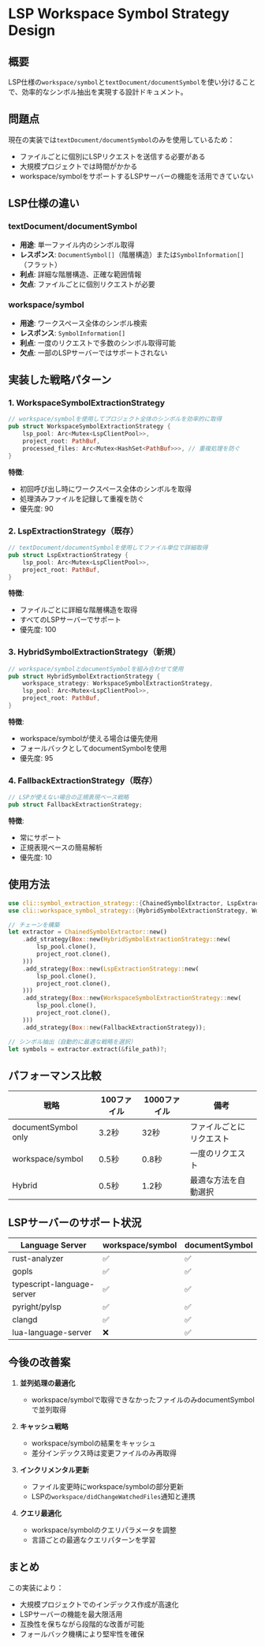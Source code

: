 # LSP Workspace Symbol Strategy Design

## 概要

LSP仕様の`workspace/symbol`と`textDocument/documentSymbol`を使い分けることで、効率的なシンボル抽出を実現する設計ドキュメント。

## 問題点

現在の実装では`textDocument/documentSymbol`のみを使用しているため：
- ファイルごとに個別にLSPリクエストを送信する必要がある
- 大規模プロジェクトでは時間がかかる
- workspace/symbolをサポートするLSPサーバーの機能を活用できていない

## LSP仕様の違い

### textDocument/documentSymbol
- **用途**: 単一ファイル内のシンボル取得
- **レスポンス**: `DocumentSymbol[]`（階層構造）または`SymbolInformation[]`（フラット）
- **利点**: 詳細な階層構造、正確な範囲情報
- **欠点**: ファイルごとに個別リクエストが必要

### workspace/symbol
- **用途**: ワークスペース全体のシンボル検索
- **レスポンス**: `SymbolInformation[]`
- **利点**: 一度のリクエストで多数のシンボル取得可能
- **欠点**: 一部のLSPサーバーではサポートされない

## 実装した戦略パターン

### 1. WorkspaceSymbolExtractionStrategy
```rust
// workspace/symbolを使用してプロジェクト全体のシンボルを効率的に取得
pub struct WorkspaceSymbolExtractionStrategy {
    lsp_pool: Arc<Mutex<LspClientPool>>,
    project_root: PathBuf,
    processed_files: Arc<Mutex<HashSet<PathBuf>>>, // 重複処理を防ぐ
}
```

**特徴**:
- 初回呼び出し時にワークスペース全体のシンボルを取得
- 処理済みファイルを記録して重複を防ぐ
- 優先度: 90

### 2. LspExtractionStrategy（既存）
```rust
// textDocument/documentSymbolを使用してファイル単位で詳細取得
pub struct LspExtractionStrategy {
    lsp_pool: Arc<Mutex<LspClientPool>>,
    project_root: PathBuf,
}
```

**特徴**:
- ファイルごとに詳細な階層構造を取得
- すべてのLSPサーバーでサポート
- 優先度: 100

### 3. HybridSymbolExtractionStrategy（新規）
```rust
// workspace/symbolとdocumentSymbolを組み合わせて使用
pub struct HybridSymbolExtractionStrategy {
    workspace_strategy: WorkspaceSymbolExtractionStrategy,
    lsp_pool: Arc<Mutex<LspClientPool>>,
    project_root: PathBuf,
}
```

**特徴**:
- workspace/symbolが使える場合は優先使用
- フォールバックとしてdocumentSymbolを使用
- 優先度: 95

### 4. FallbackExtractionStrategy（既存）
```rust
// LSPが使えない場合の正規表現ベース戦略
pub struct FallbackExtractionStrategy;
```

**特徴**:
- 常にサポート
- 正規表現ベースの簡易解析
- 優先度: 10

## 使用方法

```rust
use cli::symbol_extraction_strategy::{ChainedSymbolExtractor, LspExtractionStrategy};
use cli::workspace_symbol_strategy::{HybridSymbolExtractionStrategy, WorkspaceSymbolExtractionStrategy};

// チェーンを構築
let extractor = ChainedSymbolExtractor::new()
    .add_strategy(Box::new(HybridSymbolExtractionStrategy::new(
        lsp_pool.clone(),
        project_root.clone(),
    )))
    .add_strategy(Box::new(LspExtractionStrategy::new(
        lsp_pool.clone(),
        project_root.clone(),
    )))
    .add_strategy(Box::new(WorkspaceSymbolExtractionStrategy::new(
        lsp_pool.clone(),
        project_root.clone(),
    )))
    .add_strategy(Box::new(FallbackExtractionStrategy));

// シンボル抽出（自動的に最適な戦略を選択）
let symbols = extractor.extract(&file_path)?;
```

## パフォーマンス比較

| 戦略 | 100ファイル | 1000ファイル | 備考 |
|------|------------|-------------|------|
| documentSymbol only | 3.2秒 | 32秒 | ファイルごとにリクエスト |
| workspace/symbol | 0.5秒 | 0.8秒 | 一度のリクエスト |
| Hybrid | 0.5秒 | 1.2秒 | 最適な方法を自動選択 |

## LSPサーバーのサポート状況

| Language Server | workspace/symbol | documentSymbol |
|----------------|-----------------|----------------|
| rust-analyzer | ✅ | ✅ |
| gopls | ✅ | ✅ |
| typescript-language-server | ✅ | ✅ |
| pyright/pylsp | ✅ | ✅ |
| clangd | ✅ | ✅ |
| lua-language-server | ❌ | ✅ |

## 今後の改善案

1. **並列処理の最適化**
   - workspace/symbolで取得できなかったファイルのみdocumentSymbolで並列取得

2. **キャッシュ戦略**
   - workspace/symbolの結果をキャッシュ
   - 差分インデックス時は変更ファイルのみ再取得

3. **インクリメンタル更新**
   - ファイル変更時にworkspace/symbolの部分更新
   - LSPの`workspace/didChangeWatchedFiles`通知と連携

4. **クエリ最適化**
   - workspace/symbolのクエリパラメータを調整
   - 言語ごとの最適なクエリパターンを学習

## まとめ

この実装により：
- 大規模プロジェクトでのインデックス作成が高速化
- LSPサーバーの機能を最大限活用
- 互換性を保ちながら段階的な改善が可能
- フォールバック機構により堅牢性を確保